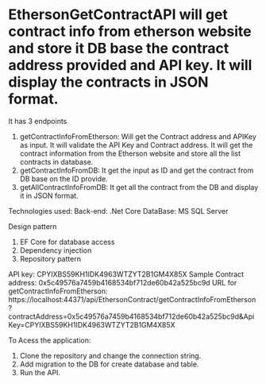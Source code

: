 # EthersonGetContractAPI will get contract info from etherson website and store it DB base the contract address provided and API key. It will display the contracts in JSON format.

It has 3 endpoints
1. getContractInfoFromEtherson: Will get the Contract address and APIKey as input.
   It will validate the API Key and Contract address.
   It will get the contract information from the Etherson website and store all the list contracts in database.
2. getContractInfoFromDB: It get the input as ID and get the contract from DB base on the ID provide.
3. getAllContractInfoFromDB: It get all the contract from the DB and display it in JSON format.

Technologies used:
Back-end: .Net Core
DataBase: MS SQL Server

Design pattern
1. EF Core for database access
2. Dependency injection
3. Repository pattern
   
API key: CPYIXBS59KH1IDK4963WTZYT2B1GM4X85X
Sample Contract address: 0x5c49576a7459b4168534bf712de60b42a525bc9d
URL for getContractInfoFromEtherson:  https://localhost:44371/api/EthersonContract/getContractInfoFromEtherson?contractAddress=0x5c49576a7459b4168534bf712de60b42a525bc9d&ApiKey=CPYIXBS59KH1IDK4963WTZYT2B1GM4X85X

To Acess the application:
1. Clone the repository and change the connection string.
2. Add migration to the DB for create database and table.
3. Run the API.



